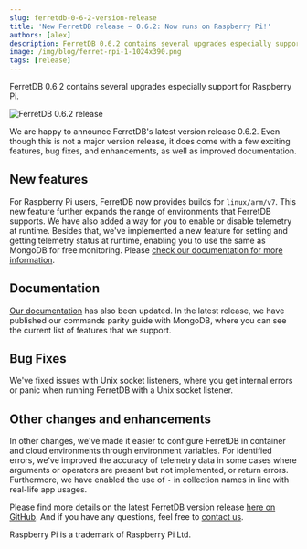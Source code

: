 ```yaml
---
slug: ferretdb-0-6-2-version-release
title: 'New FerretDB release – 0.6.2: Now runs on Raspberry Pi!'
authors: [alex]
description: FerretDB 0.6.2 contains several upgrades especially support for Raspberry Pi.
image: /img/blog/ferret-rpi-1-1024x390.png
tags: [release]
---
```


FerretDB 0.6.2 contains several upgrades especially support for Raspberry Pi.

![FerretDB 0.6.2 release](/img/blog/ferret-rpi-1-1024x390.png)

<!--truncate-->

We are happy to announce FerretDB's latest version release 0.6.2.
Even though this is not a major version release, it does come with a few exciting features, bug fixes, and enhancements, as well as improved documentation.

<!--truncate-->

## New features

For Raspberry Pi users, FerretDB now provides builds for `linux/arm/v7`.
This new feature further expands the range of environments that FerretDB supports.
We have also added a way for you to enable or disable telemetry at runtime.
Besides that, we've implemented a new feature for setting and getting telemetry status at runtime, enabling you to use the same as MongoDB for free monitoring.
Please [check our documentation for more information](https://docs.ferretdb.io/telemetry/#enable-telemetry).

## Documentation

[Our documentation](https://docs.ferretdb.io) has also been updated.
In the latest release, we have published our commands parity guide with MongoDB, where you can see the current list of features that we support.

## Bug Fixes

We've fixed issues with Unix socket listeners, where you get internal errors or panic when running FerretDB with a Unix socket listener.

## Other changes and enhancements

In other changes, we've made it easier to configure FerretDB in container and cloud environments through environment variables.
For identified errors, we've improved the accuracy of telemetry data in some cases where arguments or operators are present but not implemented, or return errors.
Furthermore, we have enabled the use of `-` in collection names in line with real-life app usages.

Please find more details on the latest FerretDB version release [here on GitHub](https://github.com/FerretDB/FerretDB/releases).
And if you have any questions, feel free to [contact us](https://docs.ferretdb.io/#community).

Raspberry Pi is a trademark of Raspberry Pi Ltd.
